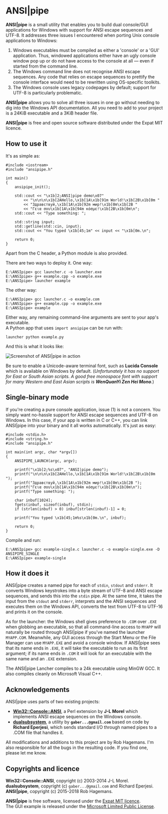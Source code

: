 ANSI|pipe
========

**ANSI|pipe** is a small utility that enables you to build dual console/GUI
applications for Windows with support for ANSI escape sequences and UTF-8.
It addresses three issues I encountered when porting Unix console applications
to Windows:  

1.  Windows executables must be compiled as either a 'console' or a 'GUI'
    application. Thus, windowed applications either have an ugly console window
    pop up or do not have access to the console at all — even if started from
    the command line.  
2.  The Windows command line does not recognise ANSI escape sequences. Any code
    that relies on escape sequences to prettify the console interface would need
    to be rewritten using OS-specific toolkits.  
3.  The Windows console uses legacy codepages by default; support for UTF-8
    is particularly problematic.

**ANSI|pipe** allows you to solve all three issues in one go without needing to
dig into the Windows API documentation. All you need to add to your
project is a 24KiB executable and a 3KiB header file.

**ANSI|pipe** is free and open source software distributed under the Expat MIT licence.


## How to use it

It's as simple as:  

    #include <iostream>
    #include "ansipipe.h"

    int main()
    {
        ansipipe_init();

        std::cout << "\x1b]2;ANSI|pipe demo\x07"
            << "\n\n\n\x1b[2AHello,\x1b[1A\x1b[91m World!\x1b[2B\x1b[0m "
            << "Здравствуй,\x1b[1A\x1b[92m мир!\x1b[0m\x1b[2B "
            << "Γεια σου\x1b[1A\x1b[94m κόσμε!\x1b[2B\x1b[0m\n";
        std::cout << "Type something: ";

        std::string input;
        std::getline(std::cin, input);
        std::cout << "You typed \x1b[45;1m" << input << "\x1b[0m.\n";

        return 0;
    }

Apart from the C header, a Python module is also provided.

There are two ways to deploy it. One way:  

    E:\ANSIpipe> gcc launcher.c -o launcher.exe
    E:\ANSIpipe> g++ example.cpp -o example.exe
    E:\ANSIpipe> launcher example


The other way:  

    E:\ANSIpipe> gcc launcher.c -o example.com
    E:\ANSIpipe> g++ example.cpp -o example.exe
    E:\ANSIpipe> example

Either way, any remaining command-line arguments are sent to your app's executable.  
A Python app that uses `import ansipipe` can be run with:

    launcher python example.py

And this is what it looks like:

![Screenshot of ANSI|pipe in action](http://robhagemans.github.io/ansipipe/screenshots/screenshot.png)

Be sure to enable a Unicode-aware terminal font, such as **Lucida Console**
which is available on Windows by default. (_Unfortunately it has no support
for East or South Asian scripts. A good free monospace font with support for
many Western and East Asian scripts is **WenQuanYi Zen Hei Mono**_.)

## Single-binary mode

If you're creating a pure console application, issue (1) is not a concern. You
simply want no-hassle support for ANSI escape sequences and UTF-8 on Windows.
In this case, if your app is written in C or C++, you can link ANSI|pipe into
your binary and it all works automatically. It's just as easy:

    #include <stdio.h>
    #include <string.h>
    #include "ansipipe.h"

    int main(int argc, char *argv[])
    {
        ANSIPIPE_LAUNCH(argc, argv);

        printf("\x1b]2;%s\x07", "ANSI|pipe demo");
        printf("\n\n\n\x1b[2AHello,\x1b[1A\x1b[91m World!\x1b[2B\x1b[0m ");
        printf("Здравствуй,\x1b[1A\x1b[92m мир!\x1b[0m\x1b[2B ");
        printf("Γεια σου\x1b[1A\x1b[94m κόσμε!\x1b[2B\x1b[0m\n");
        printf("Type something: ");

        char inbuf[1024];
        fgets(inbuf, sizeof(inbuf), stdin);
        if (strlen(inbuf) > 0) inbuf[strlen(inbuf)-1] = 0;

        printf("You typed \x1b[45;1m%s\x1b[0m.\n", inbuf);

        return 0;
    }

Compile and run:

    E:\ANSIpipe> gcc example-single.c launcher.c -o example-single.exe -D ANSIPIPE_SINGLE
    E:\ANSIpipe> example-single


## How it does it

ANSI|pipe creates a named pipe for each of `stdin`, `stdout` and `stderr`.
It converts Windows keystrokes into a byte stream of UTF-8 and ANSI escape
sequences, and sends this into the `stdin` pipe. At the same time, it takes the
input from the `stdout` and `stderr`, interprets and the ANSI sequences and
executes them on the Windows API, converts the text from UTF-8 to UTF-16 and
prints it on the console.

As for the launcher: the Windows shell gives preference to `.COM` over `.EXE`
when globbing an executable, so that all command-line access to `MYAPP` will
naturally be routed through ANSI|pipe if you've named the launcher `MYAPP.COM`.
Meanwhile, any GUI access through the Start Menu or the File Manager
can use `MYAPP.EXE` and avoid a console window. If ANSI|pipe sees that its name ends
in `.EXE`, it will take the executable to run as its first argument; if its name
ends in `.COM` it will look for an executable with the same name and an `.EXE` extension.

The ANSI|pipe Lancher compiles to a 24k executable using MinGW GCC. It also
compiles cleanly on Microsoft Visual C++.


## Acknowledgements

ANSI|pipe uses parts of two existing projects:  
-   [**Win32::Console::ANSI**](http://search.cpan.org/~jlmorel/Win32-Console-ANSI-1.08/lib/Win32/Console/ANSI.pm),
    a Perl extension by **J-L Morel** which implements ANSI escape
    sequences on the Windows console.  
-   [**dualsubsystem**](https://code.google.com/p/dualsubsystem/), a utility by
    **`gaber...@gmail.com`** based on code by **Richard Eperjesi**, which
    sends standard I/O through named pipes to a .COM file that handles it.  

All modifications and additions to this project are by Rob Hagemans. I'm also
responsible for all the bugs in the resulting code. If you find one, please let
me know.  

## Copyrights and licence

**Win32::Console::ANSI**, copyright (c) 2003-2014 J-L Morel.  
**dualsubsystem**, copyright (c) `gaber...@gmail.com` and Richard Eperjesi.  
**ANSI|pipe**, copyright (c) 2015-2018 Rob Hagemans.  

**ANSI|pipe** is free software, licensed under the [Expat MIT licence](http://opensource.org/licenses/MIT).  
The GUI example is released under the [Microsoft Limited Public License](https://msdn.microsoft.com/en-us/cc300389.aspx).
